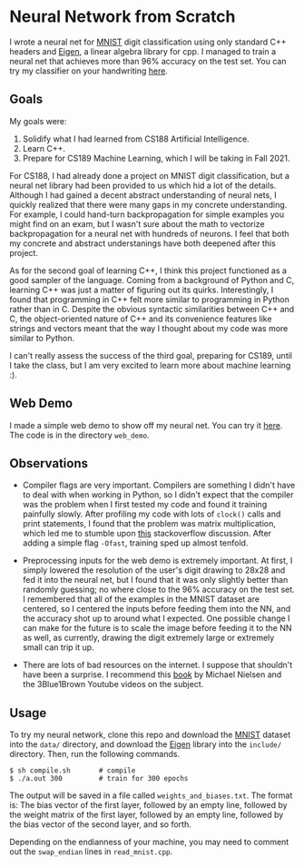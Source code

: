 # Neural Network from Scratch
I wrote a neural net for [MNIST](http://yann.lecun.com/exdb/mnist/) digit 
classification using only standard C++ headers and 
[Eigen](https://eigen.tuxfamily.org/index.php?title=Main_Page), a linear 
algebra library for cpp. I managed to train a neural net that achieves more than 96%
accuracy on the test set. You can try my classifier on your handwriting [here](http://oliverjiang.me/2021/08/15/neural-net.html).

## Goals
My goals were:
1. Solidify what I had learned from CS188 Artificial Intelligence.
2. Learn C++.
3. Prepare for CS189 Machine Learning, which I will be taking in Fall 2021.

For CS188, I had already done a project on MNIST digit classification, but a
neural net library had been provided to us which hid a lot of the details. 
Although I had gained a decent abstract understanding of neural nets, I 
quickly realized that there were many gaps in my concrete understanding. For 
example, I could hand-turn backpropagation for simple examples you might find
on an exam, but I wasn't sure about the math to vectorize backpropagation for
a neural net with hundreds of neurons. I feel that both my concrete and 
abstract understanings have both deepened after this project.

As for the second goal of learning C++, I think this project functioned as
a good sampler of the language. Coming from a background of Python and C,
learning C++ was just a matter of figuring out its quirks. Interestingly, 
I found that programming in C++ felt more similar to programming in Python
rather than in C. Despite the obvious syntactic similarities between C++ and
C, the object-oriented nature of C++ and its convenience features like strings
and vectors meant that the way I thought about my code was more similar to 
Python.

I can't really assess the success of the third goal, preparing for CS189, until
I take the class, but I am very excited to learn more about machine learning :).

## Web Demo
I made a simple web demo to show off my neural net. You can try it [here](http://oliverjiang.me/2021/08/15/neural-net.html).
The code is in the directory `web_demo`.

## Observations
- Compiler flags are very important. Compilers are something I didn't have to 
deal with when working in Python, so I didn't expect that the compiler
was the problem when I first tested my code and found it training painfully 
slowly. After profiling my code with lots of `clock()` calls and print statements,
I found that the problem was matrix multiplication, which led me to stumble
upon [this](https://stackoverflow.com/questions/36659004/eigen-matrix-multiplication-speed)
stackoverflow discussion. After adding a simple flag `-Ofast`, training
sped up almost tenfold.

- Preprocessing inputs for the web demo is extremely important. At first,
I simply lowered the resolution of the user's digit drawing to 28x28 and fed
it into the neural net, but I found that it was only slightly better than
randomly guessing; no where close to the 96% accuracy on the test set. I
remembered that all of the examples in the MNIST dataset are centered, so
I centered the inputs before feeding them into the NN, and the accuracy
shot up to around what I expected. One possible change I can make for the future
is to scale the image before feeding it to the NN as well, as currently, drawing
the digit extremely large or extremely small can trip it up.

- There are lots of bad resources on the internet. I suppose that shouldn't have
been a surprise. I recommend this [book](http://neuralnetworksanddeeplearning.com)
by Michael Nielsen and the 3Blue1Brown Youtube videos on the subject.

## Usage
To try my neural network, clone this repo and download the 
[MNIST](http://yann.lecun.com/exdb/mnist/) dataset into the `data/` directory, 
and download the [Eigen](https://eigen.tuxfamily.org/index.php?title=Main_Page) 
library into the `include/` directory. Then, run the following commands.
```
$ sh compile.sh       # compile
$ ./a.out 300         # train for 300 epochs
```
The output will be saved in a file called `weights_and_biases.txt`. The format
is: The bias vector of the first layer, followed by an empty line, followed by
the weight matrix of the first layer, followed by an empty line, followed by the
bias vector of the second layer, and so forth.

Depending on the endianness of your machine, you may need to comment out the
`swap_endian` lines in `read_mnist.cpp`.
